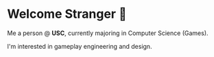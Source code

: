 # Welcome Stranger 🎈

Me a person @ **USC**, currently majoring in Computer Science (Games). 

I'm interested in gameplay engineering and design. 
